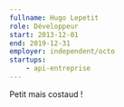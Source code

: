 ```yaml
---
fullname: Hugo Lepetit
role: Développeur
start: 2013-12-01
end: 2019-12-31
employer: independent/octo
startups:
    - api-entreprise
---
```


Petit mais costaud !
